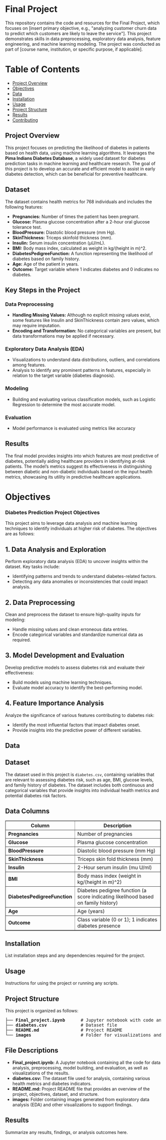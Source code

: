 <h1>Final Project</h1>
This repository contains the code and resources for the Final Project, which focuses on [insert primary objective, e.g., "analyzing customer churn data to predict which customers are likely to leave the service"]. This project demonstrates skills in data preprocessing, exploratory data analysis, feature engineering, and machine learning modeling. The project was conducted as part of [course name, institution, or specific purpose, if applicable].

<h1>Table of Contents</h1>
    <div class="toc">
        <ul>
            <li><a href="#overview">Project Overview</a></li>
            <li><a href="#objectives">Objectives</a></li>
            <li><a href="#data">Data</a></li>
            <li><a href="#installation">Installation</a></li>
            <li><a href="#usage">Usage</a></li>
            <li><a href="#structure">Project Structure</a></li>
            <li><a href="#results">Results</a></li>
            <li><a href="#contributing">Contributing</a></li>
        </ul>
    </div>
<div class="section" id="overview">
        <h2>Project Overview</h2>
        <p><p>This project focuses on predicting the likelihood of diabetes in patients based on health data, using machine learning algorithms. It leverages the <strong>Pima Indians Diabetes Database</strong>, a widely used dataset for diabetes prediction tasks in machine learning and healthcare research. The goal of this project is to develop an accurate and efficient model to assist in early diabetes detection, which can be beneficial for preventive healthcare.</p>

<h2>Dataset</h2>
<p>The dataset contains health metrics for 768 individuals and includes the following features:</p>
<ul>
    <li><strong>Pregnancies:</strong> Number of times the patient has been pregnant.</li>
    <li><strong>Glucose:</strong> Plasma glucose concentration after a 2-hour oral glucose tolerance test.</li>
    <li><strong>BloodPressure:</strong> Diastolic blood pressure (mm Hg).</li>
    <li><strong>SkinThickness:</strong> Triceps skinfold thickness (mm).</li>
    <li><strong>Insulin:</strong> Serum insulin concentration (μU/mL).</li>
    <li><strong>BMI:</strong> Body mass index, calculated as weight in kg/(height in m)^2.</li>
    <li><strong>DiabetesPedigreeFunction:</strong> A function representing the likelihood of diabetes based on family history.</li>
    <li><strong>Age:</strong> Age of the patient in years.</li>
    <li><strong>Outcome:</strong> Target variable where 1 indicates diabetes and 0 indicates no diabetes.</li>
</ul>

<h2>Key Steps in the Project</h2>

<h3>Data Preprocessing</h3>
<ul>
    <li><strong>Handling Missing Values:</strong> Although no explicit missing values exist, some features like Insulin and SkinThickness contain zero values, which may require imputation.</li>
    <li><strong>Encoding and Transformation:</strong> No categorical variables are present, but data transformations may be applied if necessary.</li>
</ul>

<h3>Exploratory Data Analysis (EDA)</h3>
<ul>
    <li>Visualizations to understand data distributions, outliers, and correlations among features.</li>
    <li>Analysis to identify any prominent patterns in features, especially in relation to the target variable (diabetes diagnosis).</li>
</ul>

<h3>Modeling</h3>
<ul>
    <li>Building and evaluating various classification models, such as Logistic Regression to determine the most accurate model.</li>
   
</ul>

<h3>Evaluation</h3>
<ul>
    <li>Model performance is evaluated using metrics like accuracy</li>
</ul>

<h2>Results</h2>
<p>The final model provides insights into which features are most predictive of diabetes, potentially aiding healthcare providers in identifying at-risk patients. The model’s metrics suggest its effectiveness in distinguishing between diabetic and non-diabetic individuals based on the input health metrics, showcasing its utility in predictive healthcare applications.</p>

</p>
    </div>
   <div class="section" id="objectives">
        <h1>Objectives</h1>
        <p><h3>Diabetes Prediction Project Objectives</h3>

<p>This project aims to leverage data analysis and machine learning techniques to identify individuals at higher risk of diabetes. The objectives are as follows:</p>

<h2>1. Data Analysis and Exploration</h2>
<p>Perform exploratory data analysis (EDA) to uncover insights within the dataset. Key tasks include:</p>
<ul>
  <li>Identifying patterns and trends to understand diabetes-related factors.</li>
  <li>Detecting any data anomalies or inconsistencies that could impact analysis.</li>
</ul>

<h2>2. Data Preprocessing</h2>
<p>Clean and preprocess the dataset to ensure high-quality inputs for modeling:</p>
<ul>
  <li>Handle missing values and clean erroneous data entries.</li>
  <li>Encode categorical variables and standardize numerical data as required.</li>
</ul>

<h2>3. Model Development and Evaluation</h2>
<p>Develop predictive models to assess diabetes risk and evaluate their effectiveness:</p>
<ul>
  <li>Build models using machine learning techniques.</li>
  <li>Evaluate model accuracy to identify the best-performing model.</li>
</ul>

<h2>4. Feature Importance Analysis</h2>
<p>Analyze the significance of various features contributing to diabetes risk:</p>
<ul>
  <li>Identify the most influential factors that impact diabetes onset.</li>
  <li>Provide insights into the predictive power of different variables.</li>
</ul>

</p>
    </div>

<div class="section" id="data">
        <h2>Data</h2>
        <p><h2>Dataset</h2>
<p>The dataset used in this project is <code>diabetes.csv</code>, containing variables that are relevant to assessing diabetes risk, such as age, BMI, glucose levels, and family history of diabetes. The dataset includes both continuous and categorical variables that provide insights into individual health metrics and potential diabetes risk factors.</p>

<h2>Data Columns</h2>
<table border="1" cellpadding="5" cellspacing="0">
  <tr>
    <th>Column</th>
    <th>Description</th>
  </tr>
  <tr>
    <td><strong>Pregnancies</strong></td>
    <td>Number of pregnancies</td>
  </tr>
  <tr>
    <td><strong>Glucose</strong></td>
    <td>Plasma glucose concentration</td>
  </tr>
  <tr>
    <td><strong>BloodPressure</strong></td>
    <td>Diastolic blood pressure (mm Hg)</td>
  </tr>
  <tr>
    <td><strong>SkinThickness</strong></td>
    <td>Triceps skin fold thickness (mm)</td>
  </tr>
  <tr>
    <td><strong>Insulin</strong></td>
    <td>2-Hour serum insulin (mu U/ml)</td>
  </tr>
  <tr>
    <td><strong>BMI</strong></td>
    <td>Body mass index (weight in kg/(height in m)^2)</td>
  </tr>
  <tr>
    <td><strong>DiabetesPedigreeFunction</strong></td>
    <td>Diabetes pedigree function (a score indicating likelihood based on family history)</td>
  </tr>
  <tr>
    <td><strong>Age</strong></td>
    <td>Age (years)</td>
  </tr>
  <tr>
    <td><strong>Outcome</strong></td>
    <td>Class variable (0 or 1); 1 indicates diabetes presence</td>
  </tr>
</table>
</p>
    </div>

 <div class="section" id="installation">
        <h2>Installation</h2>
        <p>List installation steps and any dependencies required for the project.</p>
    </div>

<div class="section" id="usage">
        <h2>Usage</h2>
        <p>Instructions for using the project or running any scripts.</p>
    </div>

 <div class="section" id="structure">
        <h2>Project Structure</h2>
        <p><p>This project is organized as follows:</p>

<pre>
├── <strong>Final_project.ipynb</strong>      # Jupyter notebook with code and analysis
├── <strong>diabetes.csv</strong>             # Dataset file
├── <strong>README.md</strong>                # Project README
└── <strong>images</strong>                   # Folder for visualizations and EDA images
</pre>

<h2>File Descriptions</h2>
<ul>
  <li><strong>Final_project.ipynb:</strong> A Jupyter notebook containing all the code for data analysis, preprocessing, model building, and evaluation, as well as visualizations of the results.</li>
  <li><strong>diabetes.csv:</strong> The dataset file used for analysis, containing various health metrics and diabetes indicators.</li>
  <li><strong>README.md:</strong> Project README file that provides an overview of the project, objectives, dataset, and structure.</li>
  <li><strong>images:</strong> Folder containing images generated from exploratory data analysis (EDA) and other visualizations to support findings.</li>
</ul></p>
    </div>

 <div class="section" id="results">
        <h2>Results</h2>
        <p>Summarize any results, findings, or analysis outcomes here.</p>
    </div>



